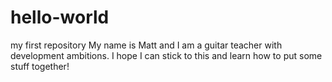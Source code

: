 # hello-world
my first repository
My name is Matt and I am a guitar teacher with development ambitions.
I hope I can stick to this and learn how to put some stuff together!
